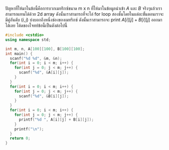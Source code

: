 ปัญหาที่ให้มาในข้อนี้คือการบวกเมทริกซ์ขนาด m x n ที่ให้มาในข้อมูลนำเข้า $A$ และ $B$ จริงๆแล้วเราสามารถแทนได้ด้วย 2d array ดังนั้นเราสามารถที่จะไล่ for loop สองชั้นโดยในแต่ละขั้นตอนเราจะมีคู่อันดับ $(i, j)$ บ่งบอกถึงหนึ่งช่องของเมทริกซ์ ดังนั้นเราสามารถจะ print $A[i][j] + B[i][j]$ ออกมาได้เลย โค้ดของโจทย์ข้อนี้เป็นดังต่อไปนี้

```c++
#include <cstdio>
using namespace std;

int m, n, A[100][100], B[100][100];
int main() {
  scanf("%d %d", &m, &n);
  for(int i = 0; i < m; i++) {
    for(int j = 0; j < m; j++) {
      scanf("%d", &A[i][j]);
    }
  }
  for(int i = 0; i < m; i++) {
    for(int j = 0; j < m; j++) {
      scanf("%d", &B[i][j]);
    }
  }
  for(int i = 0; i < m; i++) {
    for(int j = 0; j < m; j++) {
      printf("%d ", A[i][j] + B[i][j]);
    }
    printf("\n");
  }
  return 0;
}
```

